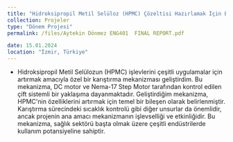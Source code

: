 ```yaml
---
title: "Hidroksipropil Metil Selüloz (HPMC) Çözeltisi Hazırlamak İçin Bir Karıştırma Mekanizması Tasarımı"
collection: Projeler
type: "Dönem Projesi"
permalink: /files/Aytekin Dönmez ENG401  FINAL REPORT.pdf

date: 15.01.2024
location: "İzmir, Türkiye"
---
```


  + Hidroksipropil Metil Selülozun (HPMC) işlevlerini çeşitli uygulamalar için artırmak amacıyla özel bir karıştırma mekanizması geliştirdim. Bu mekanizma, DC motor ve Nema-17 Step Motor tarafından kontrol edilen çift sistemli bir yaklaşıma dayanmaktadır. Geliştirdiğim mekanizma, HPMC'nin özelliklerini artırmak için temel bir bileşen olarak belirlenmiştir. Karıştırma sürecindeki sıcaklık kontrolü gibi diğer unsurlar da önemlidir, ancak projenin ana amacı mekanizmanın işlevselliği ve etkinliğidir. Bu mekanizma, sağlık sektörü başta olmak üzere çeşitli endüstrilerde kullanım potansiyeline sahiptir.
